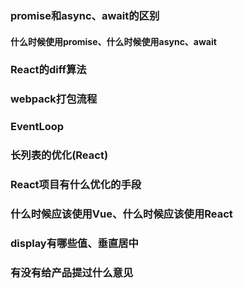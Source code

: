 ### promise和async、await的区别

#### 什么时候使用promise、什么时候使用async、await

### React的diff算法

### webpack打包流程

### EventLoop

### 长列表的优化(React)

### React项目有什么优化的手段

### 什么时候应该使用Vue、什么时候应该使用React

### display有哪些值、垂直居中

### 有没有给产品提过什么意见